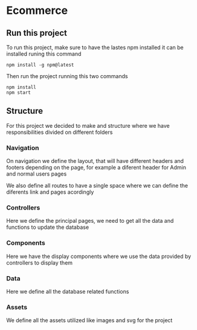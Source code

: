 # Ecommerce

## Run this project

To run this project, make sure to have the lastes npm installed it can be installed runing this command

```console
npm install -g npm@latest
```

Then run the project running this two commands

```console
npm install
npm start
```

## Structure

For this project we decided to make and structure where we have responsibilities divided on different folders

### Navigation

On navigation we define the layout, that will have different headers and footers depending on the page, for example a diferent header
for Admin and normal users pages

We also define all routes to have a single space where we can define the diferents link and pages acordingly

### Controllers

Here we define the principal pages, we need to get all the data and functions to update the database

### Components

Here we have the display components where we use the data provided by controllers to display them

### Data

Here we define all the database related functions

### Assets

We define all the assets utilized like images and svg for the project
